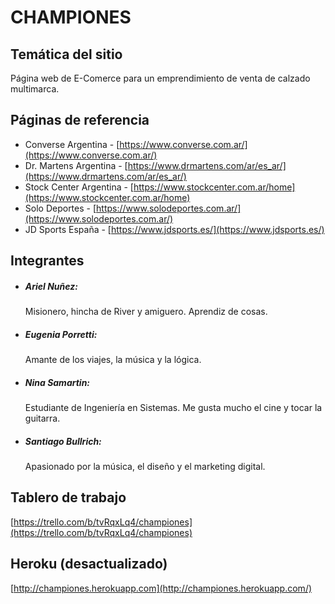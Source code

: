 # CHAMPIONES

## Temática del sitio

Página web de E-Comerce para un emprendimiento de venta de calzado multimarca.

## Páginas de referencia

- Converse Argentina - [https://www.converse.com.ar/](https://www.converse.com.ar/)
- Dr. Martens Argentina - [https://www.drmartens.com/ar/es_ar/](https://www.drmartens.com/ar/es_ar/)
- Stock Center Argentina - [https://www.stockcenter.com.ar/home](https://www.stockcenter.com.ar/home)
- Solo Deportes - [https://www.solodeportes.com.ar/](https://www.solodeportes.com.ar/)
- JD Sports España - [https://www.jdsports.es/](https://www.jdsports.es/)

## Integrantes

- ##### Ariel Nuñez:

    Misionero, hincha de River y amiguero. Aprendiz de cosas.
    
- ##### Eugenia Porretti:

    Amante de los viajes, la música y la lógica.

- ##### Nina Samartin:

    Estudiante de Ingeniería en Sistemas. Me gusta mucho el cine y tocar la guitarra.

- ##### Santiago Bullrich:

    Apasionado por la música, el diseño y el marketing digital.

## Tablero de trabajo

[https://trello.com/b/tvRqxLq4/championes](https://trello.com/b/tvRqxLq4/championes)

## Heroku (desactualizado)

[http://championes.herokuapp.com](http://championes.herokuapp.com/)

